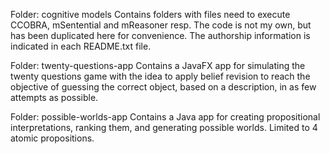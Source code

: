 Folder: cognitive models
Contains folders with files need to execute CCOBRA, mSentential and mReasoner resp. The code is not my own, but has been duplicated here for convenience. The authorship information is indicated in each README.txt file.

Folder: twenty-questions-app
Contains a JavaFX app for simulating the twenty questions game with the idea to apply belief revision to reach the objective of guessing the correct object, based on a description, in as few attempts as possible.

Folder: possible-worlds-app
Contains a Java app for creating propositional interpretations, ranking them, and generating possible worlds. Limited to 4 atomic propositions.
